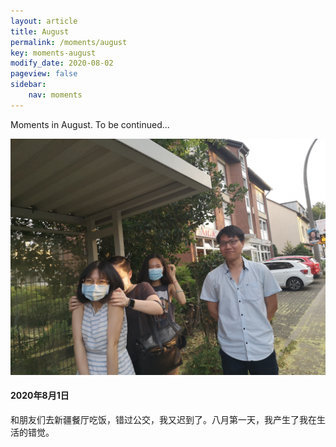 ```yaml
---
layout: article
title: August
permalink: /moments/august
key: moments-august
modify_date: 2020-08-02
pageview: false
sidebar:
    nav: moments
---
```



Moments in August. To be continued...

<!--more-->



<div class="card">
  <div class="card__image">
    <img class="image" src="https://github.com/Yuleii/Yuleii.github.io/raw/master/pictures/moment_pics/august/20200801.JPG"/>
  </div>
  <div class="card__content">
    <div class="card__header">
      <h4>2020年8月1日</h4>
    </div>
    <p>
      和朋友们去新疆餐厅吃饭，错过公交，我又迟到了。八月第一天，我产生了我在生活的错觉。
    </p>
  </div>
</div>


